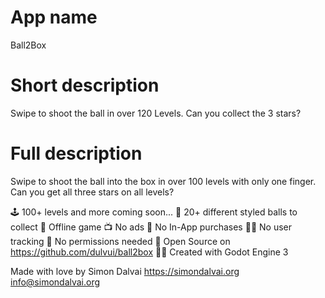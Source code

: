 <!--
SPDX-FileCopyrightText: 2023 Simon Dalvai <info@simondalvai.org>

SPDX-License-Identifier: CC-BY-SA-4.0
-->

# App name
Ball2Box

# Short description
Swipe to shoot the ball in over 120 Levels. Can you collect the 3 stars?

# Full description

Swipe to shoot the ball into the box in over 100 levels with only one finger.
Can you get all three stars on all levels?

🕹️ 100+ levels and more coming soon...
🌈 20+ different styled balls to collect
📡 Offline game
📺 No ads
💸 No In-App purchases
🕵️‍♀️ No user tracking
🛑 No permissions needed
📖 Open Source on https://github.com/dulvui/ball2box
👨‍💻 Created with Godot Engine 3

Made with love by Simon Dalvai
https://simondalvai.org
info@simondalvai.org